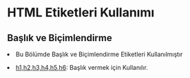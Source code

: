 <h1>HTML Etiketleri Kullanımı </h1>

<h2> Başlık ve Biçimlendirme </h2>
<p><li>Bu Bölümde Başlık ve Biçimlendirme Etiketleri Kullanılmıştır </li> </p>
<p> <li> <ins>h1,h2,h3,h4,h5,h6</ins></b>: Başlık vermek için Kullanılır. </li><b></p>
